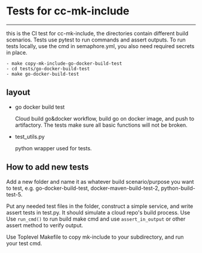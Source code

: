 # Tests for cc-mk-include
-------------------------
this is the CI test for cc-mk-include, the directories contain different build scenarios. Tests use pytest to run commands and assert outputs. To run tests locally, use the cmd in semaphore.yml, you also need required secrets in place.
```
- make copy-mk-include-go-docker-build-test
- cd tests/go-docker-build-test
- make go-docker-build-test
```

## layout
- go docker build test

  Cloud build go&docker workflow, build go on docker image, and push to artifactory. The tests make sure all basic functions will not be broken.

- test_utils.py

    python wrapper used for tests.

## How to add new tests
Add a new folder and name it as whatever build scenario/purpose you want to test, e.g. go-docker-build-test, docker-maven-build-test-2, python-build-test-5.

Put any needed test files in the folder, construct a simple service, and write assert tests in test.py. It should simulate a cloud repo's build process. Use Use `run_cmd()` to run build make cmd and use `assert_in_output` or other assert method to verify output.

Use Toplevel Makefile to copy mk-include to your subdirectory, and run your test cmd.
